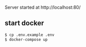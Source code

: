 Server started at http://localhost:80/

## start docker
```bash
$ cp .env.example .env
$ docker-compose up 
```